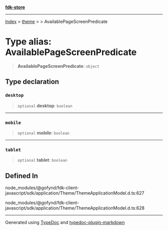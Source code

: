 [**fdk-store**](../../../README.md)
***

[Index](../../../API.md) > [theme](../../README.md) > [<internal>](../README.md) > AvailablePageScreenPredicate

# Type alias: AvailablePageScreenPredicate

> **AvailablePageScreenPredicate**: `object`

## Type declaration

### `desktop`

> `optional` **desktop**: `boolean`

***

### `mobile`

> `optional` **mobile**: `boolean`

***

### `tablet`

> `optional` **tablet**: `boolean`

## Defined In

node\_modules/@gofynd/fdk-client-javascript/sdk/application/Theme/ThemeApplicationModel.d.ts:627

node\_modules/@gofynd/fdk-client-javascript/sdk/application/Theme/ThemeApplicationModel.d.ts:628

***
Generated using [TypeDoc](https://typedoc.org/) and [typedoc-plugin-markdown](https://www.npmjs.com/package/typedoc-plugin-markdown)
